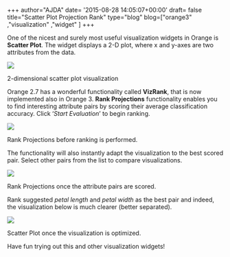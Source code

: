 +++
author="AJDA"
date= '2015-08-28 14:05:07+00:00'
draft= false
title="Scatter Plot Projection Rank"
type="blog"
blog=["orange3" ,"visualization" ,"widget" ]
+++

One of the nicest and surely most useful visualization widgets in Orange is **Scatter Plot**. The widget displays a 2-D plot, where x and y-axes are two attributes from the data.

![](/images/2015/08/ScatterPlot1.png)

2-dimensional scatter plot visualization



Orange 2.7 has a wonderful functionality called **VizRank**, that is now implemented also in Orange 3. **Rank Projections** functionality enables you to find interesting attribute pairs by scoring their average classification accuracy. Click ‘_Start Evaluation_’ to begin ranking. 

![](/images/2015/08/ScatterPlot2.png)

Rank Projections before ranking is performed.



The functionality will also instantly adapt the visualization to the best scored pair. Select other pairs from the list to compare visualizations.

![](/images/2015/08/ScatterPlot3.png)

Rank Projections once the attribute pairs are scored.



Rank suggested _petal length_ and _petal width_ as the best pair and indeed, the visualization below is much clearer (better separated).

![](/images/2015/08/ScatterPlot4.png)

Scatter Plot once the visualization is optimized.



Have fun trying out this and other visualization widgets!
